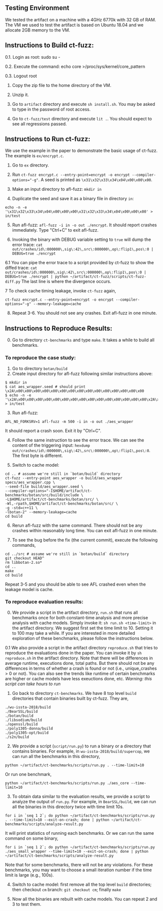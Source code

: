 ## Testing Environment
We tested the artifact on a machine with a 4GHz 6770k with 32 GB of RAM.
The VM we used to test the artifact is based on Ubuntu 18.04 and we allocate 2GB memory to the VM.

## Instructions to Build ct-fuzz:

0.1. Login as root: sudo su -

0.2. Execute the command: echo core >/proc/sys/kernel/core_pattern

0.3. Logout root

1. Copy the zip file to the home directory of the VM.

2. Unzip it.

3. Go to `artifact` directory and execute `sh install.sh`. You may be asked to
type in the password of root access.

4. Go to `ct-fuzz/test` directory and execute `lit .`. You should expect to see
all regressions passed.

## Instructions to Run ct-fuzz:

We use the example in the paper to demonstrate the basic usage of ct-fuzz.
The example is `ex/encrypt.c`.

1. Go to `ex` directory.

2. Run `ct-fuzz encrypt.c --entry-point=encrypt -o encrypt --compiler-options="-g"`.
A seed is printed as `\x31\x32\x33\x34\x04\x00\x00\x00`.

3. Make an input directory to afl-fuzz: `mkdir in`

4. Duplicate the seed and save it as a binary file in directory `in`:
```
echo -n -e '\x31\x32\x33\x34\x04\x00\x00\x00\x31\x32\x33\x34\x04\x00\x00\x00' > in/test
```

5. Run afl-fuzz: `afl-fuzz -i in -o out ./encrypt`. It should report crashes immediately.
Type "Ctrl+C" to exit afl-fuzz.

6. Invoking the binary with DEBUG variable setting to `true` will dump the error trace:
`cat out/crashes/id\:000000\,sig\:42\,src\:000000\,op\:flip1\,pos\:0 | DEBUG=true ./encrypt`

6.1 You can pipe the error trace to a script provided by ct-fuzz to show the diffed trace:
`cat out/crashes/id\:000000\,sig\:42\,src\:000000\,op\:flip1\,pos\:0 | DEBUG=true ./encrypt | python ~/artifact/ct-fuzz/scripts/ct-fuzz-diff.py`
The last line is where the divergence occurs.

7 To check cache timing leakage, invoke `ct-fuzz` again,
```
ct-fuzz encrypt.c --entry-point=encrypt -o encrypt --compiler-options="-g" --memory-leakage=cache
```

8. Repeat 3-6. You should not see any crashes. Exit afl-fuzz in one minute.

## Instructions to Reproduce Results:

0. Go to directory `ct-benchmarks` and type `make`. It takes a while to build all benchmarks.

### To reproduce the case study:
1. Go to directory `botan/build`
2. Create input directory for afl-fuzz following similar instructions above:
```
$ mkdir in
$ cat aes_wrapper.seed # should print \x2A\x00\x00\x00\x00\x00\x00\x00\x00\x00\x00\x00\x00\x00\x00\x00 
$ echo -n -e '\x2A\x00\x00\x00\x00\x00\x00\x00\x00\x00\x00\x00\x00\x00\x00\x00\x2A\x00\x00\x00\x00\x00\x00\x00\x00\x00\x00\x00\x00\x00\x00\x00' > in/test
```
3. Run afl-fuzz:
```
AFL_NO_FORKSRV=1 afl-fuzz -m 500 -i in -o out ./aes_wrapper
```
It should report a crash soon. Exit it by "Ctrl+C".

4. Follow the same instruction to see the error trace.
We can see the content of the triggering input: `hexdump out/crashes/id\:000000\,sig\:42\,src\:000000\,op\:flip1\,pos\:0`.
The first byte is different.

5. Switch to cache model:
```
cd .. # assume we're still in `botan/build` directory
ct-fuzz --entry-point aes_wrapper -o build/aes_wrapper specs/aes_wrapper.cpp \
--seed-file build/aes_wrapper.seed \
--compiler-options="-I$HOME/artifact/ct-benchmarks/botan/src/build/include \
-L$HOME/artifact/ct-benchmarks/botan/src/ \
-Wl,-rpath,$HOME/artifact/ct-benchmarks/botan/src/ \
-g -std=c++11 \
-lbotan-2" --memory-leakage=cache
cd build
```

6. Rerun afl-fuzz with the same command. There should not be any crashes within reasonably long time.
You can exit afl-fuzz in one minute.

7. To see the bug before the fix (the current commit), execute the following commands,
```
cd ../src # assume we're still in `botan/build` directory
git checkout HEAD^
rm libbotan-2.so*
cd ..
make
cd build
```
Repeat 3-5 and you should be able to see AFL crashed even when the leakage model is cache.


### To reproduce evaluation results:
0. We provide a script in the artifact directory, `run.sh` that runs all benchmarks once for both constant-time analysis and more precise analysis with cache models. Simply invoke it: `sh run.sh <time-limit>` in the artifact directory. We suggest first set the time limit to 10. Setting it to 100 may take a while. If you are interested in more detailed exploration of these benchmarks, please follow the instructions below.

0.1 We also provide a script in the artifact directory `reproduce.sh` that tries to reproduce the evaluations done in the paper. You can invoke it by `sh reproduce.sh` in the artifact directory. Note that there will be differences in average runtime, executions done, total paths. But there should not be any differences in terms of whether a crash is found or not (i.e., unique_crashes > 0 or not). You can also see the trends like runtime of certain benchmarks are higher or cache models have less exeuctions done, etc.
*Warning: this script can take hours to run*

1. Go back to directory `ct-benchmarks`.
We have 8 top level `build` directories that contain binaries built by ct-fuzz. They are,
```
./wu-issta-2018/build
./BearSSL/build
./botan/build
./libsodium/build
./openssl/build
./poly1305-donna/build
./poly1305-opt/build
./s2n/build
```

2. We provide a script (`script/run.py`) to run a binary or a directory that contains binaries.
For example, in `wu-issta-2018/build/supercop`, we can run all the benchmarks in this directory,
```
python ~/artifact/ct-benchmarks/scripts/run.py . --time-limit=10
```
Or run one benchmark,
```
python ~/artifact/ct-benchmarks/scripts/run.py ./aes_core --time-limit=10
```

3. To obtain data similar to the evaluation results, we provide a script to analyze the output of `run.py`.
For example, in `BearSSL/build`, we can run all the binaries in this directory twice with time limit 10s.
```
for i in `seq 1 2`; do python ~/artifact/ct-benchmarks/scripts/run.py . --time-limit=10 --exit-on-crash; done | python ~/artifact/ct-benchmarks/scripts/analyze-result.py
```
It will print statistics of running each benchmarks.
Or we can run the same command on some binary,
```
for i in `seq 1 2`; do python ~/artifact/ct-benchmarks/scripts/run.py ./aes_small_wrapper --time-limit=10 --exit-on-crash; done | python ~/artifact/ct-benchmarks/scripts/analyze-result.py
```
Note that for some benchmarks, there will not be any violations. For these benchmarks, you may want to choose a small iteration number if the time limit is large (e.g., 100s).

4. Switch to cache model: first remove all the top level `build` directories; then checkout `cm` branch: `git checkout cm`; finally `make`

5. Now all the binaries are rebuilt with cache models. You can repeat 2 and 3 to test them.
